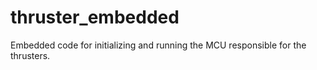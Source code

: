 # thruster_embedded
Embedded code for initializing and running the MCU responsible for the thrusters.
